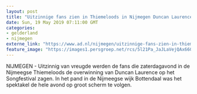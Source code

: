```yaml
---
layout: post
title: "Uitzinnige fans zien in Thiemeloods in Nijmegen Duncan Laurence Songfestival winnen"
date: Sun, 19 May 2019 07:11:00 GMT
categories: 
- gelderland 
- nijmegen 
externe_link: "https://www.ad.nl/nijmegen/uitzinnige-fans-zien-in-thiemeloods-in-nijmegen-duncan-laurence-songfestival-winnen~a83664cb/"
feature_image: "https://images1.persgroep.net/rcs/5l21Pa_JaJLaVejQAx6609zg-wE/diocontent/148732358/_fitwidth/400/?appId=21791a8992982cd8da851550a453bd7f&quality=0.7"
---
```


NIJMEGEN - Uitzinnig van vreugde werden de fans die zaterdagavond in de Nijmeegse Thiemeloods de overwinning van Duncan Laurence op het Songfestival zagen. In het pand in de Nijmeegse wijk Bottendaal was het spektakel de hele avond op groot scherm te volgen.
